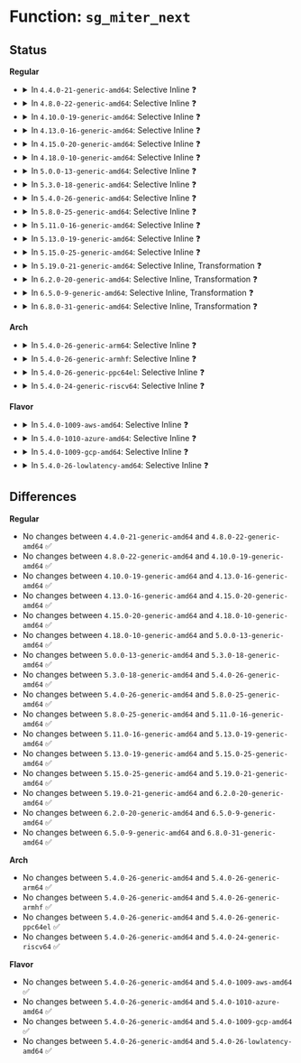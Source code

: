 # Function: <code>sg_miter_next</code>

## Status
<b>Regular</b>
<ul>
<li>
<details>
<summary>In <code>4.4.0-21-generic-amd64</code>: Selective Inline ❓</summary>

```c
bool sg_miter_next(struct sg_mapping_iter * miter)
```

```json
{
  "name": "sg_miter_next",
  "collision_type": "Unique Global",
  "inline_type": "Selective",
  "funcs": [
    {
      "addr": 18446744071583016000,
      "name": "sg_miter_next",
      "external": true,
      "loc": "lib/scatterlist.c:572",
      "file": "lib/scatterlist.c",
      "inline": "not declared, inlined",
      "caller_inline": [],
      "caller_func": [
        "lib/scatterlist.c:sg_copy_buffer"
      ]
    }
  ],
  "symbols": [
    {
      "addr": 18446744071583016000,
      "name": "sg_miter_next",
      "section": ".text",
      "bind": "STB_GLOBAL",
      "size": 156
    }
  ]
}
```
</details>
</li>
<li>
<details>
<summary>In <code>4.8.0-22-generic-amd64</code>: Selective Inline ❓</summary>

```c
bool sg_miter_next(struct sg_mapping_iter * miter)
```

```json
{
  "name": "sg_miter_next",
  "collision_type": "Unique Global",
  "inline_type": "Selective",
  "funcs": [
    {
      "addr": 18446744071583306928,
      "name": "sg_miter_next",
      "external": true,
      "loc": "lib/scatterlist.c:572",
      "file": "lib/scatterlist.c",
      "inline": "not declared, inlined",
      "caller_inline": [],
      "caller_func": [
        "lib/scatterlist.c:sg_copy_buffer",
        "lib/mpi/mpicoder.c:mpi_read_raw_from_sgl",
        "lib/mpi/mpicoder.c:mpi_read_raw_from_sgl",
        "lib/mpi/mpicoder.c:mpi_write_to_sgl",
        "lib/mpi/mpicoder.c:mpi_write_to_sgl",
        "lib/mpi/mpicoder.c:mpi_write_to_sgl",
        "drivers/ata/libata-scsi.c:ata_scsi_report_zones_complete",
        "drivers/ata/libata-scsi.c:ata_scsi_report_zones_complete",
        "drivers/ata/libata-scsi.c:ata_scsi_report_zones_complete",
        "drivers/ata/libata-scsi.c:ata_scsi_report_zones_complete"
      ]
    }
  ],
  "symbols": [
    {
      "addr": 18446744071583306928,
      "name": "sg_miter_next",
      "section": ".text",
      "bind": "STB_GLOBAL",
      "size": 162
    }
  ]
}
```
</details>
</li>
<li>
<details>
<summary>In <code>4.10.0-19-generic-amd64</code>: Selective Inline ❓</summary>

```c
bool sg_miter_next(struct sg_mapping_iter * miter)
```

```json
{
  "name": "sg_miter_next",
  "collision_type": "Unique Global",
  "inline_type": "Selective",
  "funcs": [
    {
      "addr": 18446744071583426256,
      "name": "sg_miter_next",
      "external": true,
      "loc": "lib/scatterlist.c:572",
      "file": "lib/scatterlist.c",
      "inline": "not declared, inlined",
      "caller_inline": [],
      "caller_func": [
        "lib/scatterlist.c:sg_copy_buffer",
        "lib/mpi/mpicoder.c:mpi_read_raw_from_sgl",
        "lib/mpi/mpicoder.c:mpi_read_raw_from_sgl",
        "lib/mpi/mpicoder.c:mpi_write_to_sgl",
        "lib/mpi/mpicoder.c:mpi_write_to_sgl",
        "lib/mpi/mpicoder.c:mpi_write_to_sgl",
        "drivers/scsi/sd_zbc.c:sd_zbc_report_zones_complete",
        "drivers/ata/libata-scsi.c:ata_scsi_report_zones_complete",
        "drivers/ata/libata-scsi.c:ata_scsi_report_zones_complete",
        "drivers/ata/libata-scsi.c:ata_scsi_report_zones_complete",
        "drivers/ata/libata-scsi.c:ata_scsi_report_zones_complete"
      ]
    }
  ],
  "symbols": [
    {
      "addr": 18446744071583426256,
      "name": "sg_miter_next",
      "section": ".text",
      "bind": "STB_GLOBAL",
      "size": 170
    }
  ]
}
```
</details>
</li>
<li>
<details>
<summary>In <code>4.13.0-16-generic-amd64</code>: Selective Inline ❓</summary>

```c
bool sg_miter_next(struct sg_mapping_iter * miter)
```

```json
{
  "name": "sg_miter_next",
  "collision_type": "Unique Global",
  "inline_type": "Selective",
  "funcs": [
    {
      "addr": 18446744071583447264,
      "name": "sg_miter_next",
      "external": true,
      "loc": "lib/scatterlist.c:572",
      "file": "lib/scatterlist.c",
      "inline": "not declared, inlined",
      "caller_inline": [],
      "caller_func": [
        "lib/scatterlist.c:sg_zero_buffer",
        "lib/scatterlist.c:sg_copy_buffer",
        "lib/mpi/mpicoder.c:mpi_read_raw_from_sgl",
        "lib/mpi/mpicoder.c:mpi_read_raw_from_sgl",
        "lib/mpi/mpicoder.c:mpi_write_to_sgl",
        "lib/mpi/mpicoder.c:mpi_write_to_sgl",
        "drivers/scsi/sd_zbc.c:sd_zbc_report_zones_complete",
        "drivers/ata/libata-scsi.c:ata_scsi_report_zones_complete",
        "drivers/ata/libata-scsi.c:ata_scsi_report_zones_complete"
      ]
    }
  ],
  "symbols": [
    {
      "addr": 18446744071583447264,
      "name": "sg_miter_next",
      "section": ".text",
      "bind": "STB_GLOBAL",
      "size": 167
    }
  ]
}
```
</details>
</li>
<li>
<details>
<summary>In <code>4.15.0-20-generic-amd64</code>: Selective Inline ❓</summary>

```c
bool sg_miter_next(struct sg_mapping_iter * miter)
```

```json
{
  "name": "sg_miter_next",
  "collision_type": "Unique Global",
  "inline_type": "Selective",
  "funcs": [
    {
      "addr": 18446744071583627392,
      "name": "sg_miter_next",
      "external": true,
      "loc": "lib/scatterlist.c:613",
      "file": "lib/scatterlist.c",
      "inline": "not declared, inlined",
      "caller_inline": [],
      "caller_func": [
        "lib/scatterlist.c:sg_zero_buffer",
        "lib/scatterlist.c:sg_copy_buffer",
        "lib/mpi/mpicoder.c:mpi_read_raw_from_sgl",
        "lib/mpi/mpicoder.c:mpi_read_raw_from_sgl",
        "lib/mpi/mpicoder.c:mpi_write_to_sgl",
        "lib/mpi/mpicoder.c:mpi_write_to_sgl",
        "drivers/scsi/sd_zbc.c:sd_zbc_report_zones_complete",
        "drivers/ata/libata-scsi.c:ata_scsi_report_zones_complete",
        "drivers/ata/libata-scsi.c:ata_scsi_report_zones_complete"
      ]
    }
  ],
  "symbols": [
    {
      "addr": 18446744071583627392,
      "name": "sg_miter_next",
      "section": ".text",
      "bind": "STB_GLOBAL",
      "size": 167
    }
  ]
}
```
</details>
</li>
<li>
<details>
<summary>In <code>4.18.0-10-generic-amd64</code>: Selective Inline ❓</summary>

```c
bool sg_miter_next(struct sg_mapping_iter * miter)
```

```json
{
  "name": "sg_miter_next",
  "collision_type": "Unique Global",
  "inline_type": "Selective",
  "funcs": [
    {
      "addr": 18446744071583843680,
      "name": "sg_miter_next",
      "external": true,
      "loc": "lib/scatterlist.c:728",
      "file": "lib/scatterlist.c",
      "inline": "not declared, inlined",
      "caller_inline": [],
      "caller_func": [
        "lib/scatterlist.c:sg_zero_buffer",
        "lib/scatterlist.c:sg_copy_buffer",
        "lib/mpi/mpicoder.c:mpi_read_raw_from_sgl",
        "lib/mpi/mpicoder.c:mpi_read_raw_from_sgl",
        "lib/mpi/mpicoder.c:mpi_read_raw_from_sgl",
        "lib/mpi/mpicoder.c:mpi_write_to_sgl",
        "lib/mpi/mpicoder.c:mpi_write_to_sgl",
        "drivers/scsi/sd_zbc.c:sd_zbc_report_zones_complete",
        "drivers/ata/libata-scsi.c:ata_scsi_report_zones_complete",
        "drivers/ata/libata-scsi.c:ata_scsi_report_zones_complete"
      ]
    }
  ],
  "symbols": [
    {
      "addr": 18446744071583843680,
      "name": "sg_miter_next",
      "section": ".text",
      "bind": "STB_GLOBAL",
      "size": 167
    }
  ]
}
```
</details>
</li>
<li>
<details>
<summary>In <code>5.0.0-13-generic-amd64</code>: Selective Inline ❓</summary>

```c
bool sg_miter_next(struct sg_mapping_iter * miter)
```

```json
{
  "name": "sg_miter_next",
  "collision_type": "Unique Global",
  "inline_type": "Selective",
  "funcs": [
    {
      "addr": 18446744071583927376,
      "name": "sg_miter_next",
      "external": true,
      "loc": "lib/scatterlist.c:728",
      "file": "lib/scatterlist.c",
      "inline": "not declared, inlined",
      "caller_inline": [],
      "caller_func": [
        "lib/scatterlist.c:sg_zero_buffer",
        "lib/scatterlist.c:sg_copy_buffer",
        "lib/mpi/mpicoder.c:mpi_read_raw_from_sgl",
        "lib/mpi/mpicoder.c:mpi_read_raw_from_sgl",
        "lib/mpi/mpicoder.c:mpi_read_raw_from_sgl",
        "lib/mpi/mpicoder.c:mpi_write_to_sgl",
        "lib/mpi/mpicoder.c:mpi_write_to_sgl",
        "lib/mpi/mpicoder.c:mpi_write_to_sgl",
        "drivers/ata/libata-scsi.c:ata_scsi_report_zones_complete",
        "drivers/ata/libata-scsi.c:ata_scsi_report_zones_complete"
      ]
    }
  ],
  "symbols": [
    {
      "addr": 18446744071583927376,
      "name": "sg_miter_next",
      "section": ".text",
      "bind": "STB_GLOBAL",
      "size": 168
    }
  ]
}
```
</details>
</li>
<li>
<details>
<summary>In <code>5.3.0-18-generic-amd64</code>: Selective Inline ❓</summary>

```c
bool sg_miter_next(struct sg_mapping_iter * miter)
```

```json
{
  "name": "sg_miter_next",
  "collision_type": "Unique Global",
  "inline_type": "Selective",
  "funcs": [
    {
      "addr": 18446744071584107264,
      "name": "sg_miter_next",
      "external": true,
      "loc": "lib/scatterlist.c:763",
      "file": "lib/scatterlist.c",
      "inline": "not declared, inlined",
      "caller_inline": [],
      "caller_func": [
        "lib/scatterlist.c:sg_zero_buffer",
        "lib/scatterlist.c:sg_copy_buffer",
        "lib/mpi/mpicoder.c:mpi_read_raw_from_sgl",
        "lib/mpi/mpicoder.c:mpi_read_raw_from_sgl",
        "lib/mpi/mpicoder.c:mpi_read_raw_from_sgl",
        "lib/mpi/mpicoder.c:mpi_write_to_sgl",
        "lib/mpi/mpicoder.c:mpi_write_to_sgl",
        "lib/mpi/mpicoder.c:mpi_write_to_sgl",
        "drivers/ata/libata-scsi.c:ata_scsi_report_zones_complete",
        "drivers/ata/libata-scsi.c:ata_scsi_report_zones_complete"
      ]
    }
  ],
  "symbols": [
    {
      "addr": 18446744071584107264,
      "name": "sg_miter_next",
      "section": ".text",
      "bind": "STB_GLOBAL",
      "size": 171
    }
  ]
}
```
</details>
</li>
<li>
<details>
<summary>In <code>5.4.0-26-generic-amd64</code>: Selective Inline ❓</summary>

```c
bool sg_miter_next(struct sg_mapping_iter * miter)
```

```json
{
  "name": "sg_miter_next",
  "collision_type": "Unique Global",
  "inline_type": "Selective",
  "funcs": [
    {
      "addr": 18446744071584230464,
      "name": "sg_miter_next",
      "external": true,
      "loc": "lib/scatterlist.c:763",
      "file": "lib/scatterlist.c",
      "inline": "not declared, inlined",
      "caller_inline": [],
      "caller_func": [
        "lib/scatterlist.c:sg_zero_buffer",
        "lib/scatterlist.c:sg_copy_buffer",
        "lib/mpi/mpicoder.c:mpi_read_raw_from_sgl",
        "lib/mpi/mpicoder.c:mpi_read_raw_from_sgl",
        "lib/mpi/mpicoder.c:mpi_read_raw_from_sgl",
        "lib/mpi/mpicoder.c:mpi_write_to_sgl",
        "lib/mpi/mpicoder.c:mpi_write_to_sgl",
        "lib/mpi/mpicoder.c:mpi_write_to_sgl",
        "drivers/ata/libata-scsi.c:ata_scsi_report_zones_complete",
        "drivers/ata/libata-scsi.c:ata_scsi_report_zones_complete"
      ]
    }
  ],
  "symbols": [
    {
      "addr": 18446744071584230464,
      "name": "sg_miter_next",
      "section": ".text",
      "bind": "STB_GLOBAL",
      "size": 171
    }
  ]
}
```
</details>
</li>
<li>
<details>
<summary>In <code>5.8.0-25-generic-amd64</code>: Selective Inline ❓</summary>

```c
bool sg_miter_next(struct sg_mapping_iter * miter)
```

```json
{
  "name": "sg_miter_next",
  "collision_type": "Unique Global",
  "inline_type": "Selective",
  "funcs": [
    {
      "addr": 18446744071584635952,
      "name": "sg_miter_next",
      "external": true,
      "loc": "lib/scatterlist.c:763",
      "file": "lib/scatterlist.c",
      "inline": "not declared, inlined",
      "caller_inline": [],
      "caller_func": [
        "lib/scatterlist.c:sg_zero_buffer",
        "lib/scatterlist.c:sg_copy_buffer",
        "lib/mpi/mpicoder.c:mpi_read_raw_from_sgl",
        "lib/mpi/mpicoder.c:mpi_read_raw_from_sgl",
        "lib/mpi/mpicoder.c:mpi_read_raw_from_sgl",
        "lib/mpi/mpicoder.c:mpi_write_to_sgl",
        "lib/mpi/mpicoder.c:mpi_write_to_sgl",
        "drivers/ata/libata-scsi.c:ata_scsi_report_zones_complete"
      ]
    }
  ],
  "symbols": [
    {
      "addr": 18446744071584635952,
      "name": "sg_miter_next",
      "section": ".text",
      "bind": "STB_GLOBAL",
      "size": 262
    }
  ]
}
```
</details>
</li>
<li>
<details>
<summary>In <code>5.11.0-16-generic-amd64</code>: Selective Inline ❓</summary>

```c
bool sg_miter_next(struct sg_mapping_iter * miter)
```

```json
{
  "name": "sg_miter_next",
  "collision_type": "Unique Global",
  "inline_type": "Selective",
  "funcs": [
    {
      "addr": 18446744071584754960,
      "name": "sg_miter_next",
      "external": true,
      "loc": "lib/scatterlist.c:844",
      "file": "lib/scatterlist.c",
      "inline": "not declared, inlined",
      "caller_inline": [],
      "caller_func": [
        "lib/scatterlist.c:sg_zero_buffer",
        "lib/scatterlist.c:sg_copy_buffer",
        "lib/mpi/mpicoder.c:mpi_read_raw_from_sgl",
        "lib/mpi/mpicoder.c:mpi_read_raw_from_sgl",
        "lib/mpi/mpicoder.c:mpi_read_raw_from_sgl",
        "lib/mpi/mpicoder.c:mpi_write_to_sgl",
        "lib/mpi/mpicoder.c:mpi_write_to_sgl",
        "drivers/ata/libata-scsi.c:ata_scsi_report_zones_complete"
      ]
    }
  ],
  "symbols": [
    {
      "addr": 18446744071584754960,
      "name": "sg_miter_next",
      "section": ".text",
      "bind": "STB_GLOBAL",
      "size": 262
    }
  ]
}
```
</details>
</li>
<li>
<details>
<summary>In <code>5.13.0-19-generic-amd64</code>: Selective Inline ❓</summary>

```c
bool sg_miter_next(struct sg_mapping_iter * miter)
```

```json
{
  "name": "sg_miter_next",
  "collision_type": "Unique Global",
  "inline_type": "Selective",
  "funcs": [
    {
      "addr": 18446744071584783424,
      "name": "sg_miter_next",
      "external": true,
      "loc": "lib/scatterlist.c:844",
      "file": "lib/scatterlist.c",
      "inline": "not declared, inlined",
      "caller_inline": [],
      "caller_func": [
        "lib/scatterlist.c:sg_zero_buffer",
        "lib/scatterlist.c:sg_copy_buffer",
        "lib/mpi/mpicoder.c:mpi_read_raw_from_sgl",
        "lib/mpi/mpicoder.c:mpi_read_raw_from_sgl",
        "lib/mpi/mpicoder.c:mpi_read_raw_from_sgl",
        "lib/mpi/mpicoder.c:mpi_write_to_sgl",
        "lib/mpi/mpicoder.c:mpi_write_to_sgl",
        "drivers/ata/libata-scsi.c:ata_scsi_report_zones_complete"
      ]
    }
  ],
  "symbols": [
    {
      "addr": 18446744071584783424,
      "name": "sg_miter_next",
      "section": ".text",
      "bind": "STB_GLOBAL",
      "size": 261
    }
  ]
}
```
</details>
</li>
<li>
<details>
<summary>In <code>5.15.0-25-generic-amd64</code>: Selective Inline ❓</summary>

```c
bool sg_miter_next(struct sg_mapping_iter * miter)
```

```json
{
  "name": "sg_miter_next",
  "collision_type": "Unique Global",
  "inline_type": "Selective",
  "funcs": [
    {
      "addr": 18446744071585213856,
      "name": "sg_miter_next",
      "external": true,
      "loc": "lib/scatterlist.c:875",
      "file": "lib/scatterlist.c",
      "inline": "not declared, inlined",
      "caller_inline": [],
      "caller_func": [
        "lib/scatterlist.c:sg_zero_buffer",
        "lib/scatterlist.c:sg_copy_buffer",
        "lib/mpi/mpicoder.c:mpi_read_raw_from_sgl",
        "lib/mpi/mpicoder.c:mpi_read_raw_from_sgl",
        "lib/mpi/mpicoder.c:mpi_read_raw_from_sgl",
        "lib/mpi/mpicoder.c:mpi_write_to_sgl",
        "lib/mpi/mpicoder.c:mpi_write_to_sgl",
        "drivers/ata/libata-scsi.c:ata_scsi_report_zones_complete"
      ]
    }
  ],
  "symbols": [
    {
      "addr": 18446744071585213856,
      "name": "sg_miter_next",
      "section": ".text",
      "bind": "STB_GLOBAL",
      "size": 223
    }
  ]
}
```
</details>
</li>
<li>
<details>
<summary>In <code>5.19.0-21-generic-amd64</code>: Selective Inline, Transformation ❓</summary>

```c
bool sg_miter_next(struct sg_mapping_iter * miter)
```

```json
{
  "name": "sg_miter_next",
  "collision_type": "Unique Global",
  "inline_type": "Selective",
  "funcs": [
    {
      "addr": 18446744071586053178,
      "name": "sg_miter_next",
      "external": true,
      "loc": "lib/scatterlist.c:873",
      "file": "lib/scatterlist.c",
      "inline": "not declared, inlined",
      "caller_inline": [
        "lib/scatterlist.c:sg_zero_buffer",
        "lib/scatterlist.c:sg_copy_buffer"
      ],
      "caller_func": [
        "lib/scatterlist.c:sg_zero_buffer",
        "lib/scatterlist.c:sg_copy_buffer",
        "lib/mpi/mpicoder.c:mpi_read_raw_from_sgl",
        "lib/mpi/mpicoder.c:mpi_read_raw_from_sgl",
        "lib/mpi/mpicoder.c:mpi_read_raw_from_sgl",
        "lib/mpi/mpicoder.c:mpi_write_to_sgl",
        "lib/mpi/mpicoder.c:mpi_write_to_sgl",
        "drivers/ata/libata-scsi.c:ata_scsi_report_zones_complete",
        "drivers/ata/libata-scsi.c:ata_scsi_report_zones_complete"
      ]
    }
  ],
  "symbols": [
    {
      "addr": 18446744071586051056,
      "name": "sg_miter_next.part.0",
      "section": ".text",
      "bind": "STB_LOCAL",
      "size": 137
    },
    {
      "addr": 18446744071586053264,
      "name": "sg_miter_next",
      "section": ".text",
      "bind": "STB_GLOBAL",
      "size": 137
    }
  ]
}
```
</details>
</li>
<li>
<details>
<summary>In <code>6.2.0-20-generic-amd64</code>: Selective Inline, Transformation ❓</summary>

```c
bool sg_miter_next(struct sg_mapping_iter * miter)
```

```json
{
  "name": "sg_miter_next",
  "collision_type": "Unique Global",
  "inline_type": "Selective",
  "funcs": [
    {
      "addr": 18446744071587035658,
      "name": "sg_miter_next",
      "external": true,
      "loc": "lib/scatterlist.c:883",
      "file": "lib/scatterlist.c",
      "inline": "not declared, inlined",
      "caller_inline": [
        "lib/scatterlist.c:sg_zero_buffer",
        "lib/scatterlist.c:sg_copy_buffer"
      ],
      "caller_func": [
        "lib/scatterlist.c:sg_zero_buffer",
        "lib/scatterlist.c:sg_copy_buffer",
        "lib/mpi/mpicoder.c:mpi_read_raw_from_sgl",
        "lib/mpi/mpicoder.c:mpi_read_raw_from_sgl",
        "lib/mpi/mpicoder.c:mpi_write_to_sgl",
        "lib/mpi/mpicoder.c:mpi_write_to_sgl",
        "lib/mpi/mpicoder.c:mpi_write_to_sgl",
        "drivers/ata/libata-scsi.c:ata_scsi_report_zones_complete",
        "drivers/ata/libata-scsi.c:ata_scsi_report_zones_complete"
      ]
    }
  ],
  "symbols": [
    {
      "addr": 18446744071587034656,
      "name": "sg_miter_next.part.0",
      "section": ".text",
      "bind": "STB_LOCAL",
      "size": 137
    },
    {
      "addr": 18446744071587035760,
      "name": "sg_miter_next",
      "section": ".text",
      "bind": "STB_GLOBAL",
      "size": 134
    }
  ]
}
```
</details>
</li>
<li>
<details>
<summary>In <code>6.5.0-9-generic-amd64</code>: Selective Inline, Transformation ❓</summary>

```c
bool sg_miter_next(struct sg_mapping_iter * miter)
```

```json
{
  "name": "sg_miter_next",
  "collision_type": "Unique Global",
  "inline_type": "Selective",
  "funcs": [
    {
      "addr": 18446744071587292429,
      "name": "sg_miter_next",
      "external": true,
      "loc": "lib/scatterlist.c:885",
      "file": "lib/scatterlist.c",
      "inline": "not declared, inlined",
      "caller_inline": [
        "lib/scatterlist.c:sg_zero_buffer",
        "lib/scatterlist.c:sg_copy_buffer"
      ],
      "caller_func": [
        "lib/scatterlist.c:sg_zero_buffer",
        "lib/scatterlist.c:sg_copy_buffer",
        "lib/mpi/mpicoder.c:mpi_read_raw_from_sgl",
        "lib/mpi/mpicoder.c:mpi_read_raw_from_sgl",
        "lib/mpi/mpicoder.c:mpi_read_raw_from_sgl",
        "lib/mpi/mpicoder.c:mpi_write_to_sgl",
        "lib/mpi/mpicoder.c:mpi_write_to_sgl",
        "lib/mpi/mpicoder.c:mpi_write_to_sgl",
        "drivers/ata/libata-scsi.c:ata_scsi_report_zones_complete",
        "drivers/ata/libata-scsi.c:ata_scsi_report_zones_complete",
        "drivers/ata/libata-scsi.c:ata_scsi_report_zones_complete"
      ]
    }
  ],
  "symbols": [
    {
      "addr": 18446744071587289808,
      "name": "sg_miter_next.part.0",
      "section": ".text",
      "bind": "STB_LOCAL",
      "size": 137
    },
    {
      "addr": 18446744071587293424,
      "name": "sg_miter_next",
      "section": ".text",
      "bind": "STB_GLOBAL",
      "size": 134
    }
  ]
}
```
</details>
</li>
<li>
<details>
<summary>In <code>6.8.0-31-generic-amd64</code>: Selective Inline, Transformation ❓</summary>

```c
bool sg_miter_next(struct sg_mapping_iter * miter)
```

```json
{
  "name": "sg_miter_next",
  "collision_type": "Unique Global",
  "inline_type": "Selective",
  "funcs": [
    {
      "addr": 18446744071587578253,
      "name": "sg_miter_next",
      "external": true,
      "loc": "lib/scatterlist.c:887",
      "file": "lib/scatterlist.c",
      "inline": "not declared, inlined",
      "caller_inline": [
        "lib/scatterlist.c:sg_zero_buffer",
        "lib/scatterlist.c:sg_copy_buffer"
      ],
      "caller_func": [
        "lib/scatterlist.c:sg_zero_buffer",
        "lib/scatterlist.c:sg_copy_buffer",
        "lib/crypto/mpi/mpicoder.c:mpi_read_raw_from_sgl",
        "lib/crypto/mpi/mpicoder.c:mpi_read_raw_from_sgl",
        "lib/crypto/mpi/mpicoder.c:mpi_read_raw_from_sgl",
        "lib/crypto/mpi/mpicoder.c:mpi_write_to_sgl",
        "lib/crypto/mpi/mpicoder.c:mpi_write_to_sgl",
        "lib/crypto/mpi/mpicoder.c:mpi_write_to_sgl",
        "drivers/ata/libata-scsi.c:ata_scsi_report_zones_complete",
        "drivers/ata/libata-scsi.c:ata_scsi_report_zones_complete",
        "drivers/ata/libata-scsi.c:ata_scsi_report_zones_complete"
      ]
    }
  ],
  "symbols": [
    {
      "addr": 18446744071587575680,
      "name": "sg_miter_next.part.0",
      "section": ".text",
      "bind": "STB_LOCAL",
      "size": 137
    },
    {
      "addr": 18446744071587579248,
      "name": "sg_miter_next",
      "section": ".text",
      "bind": "STB_GLOBAL",
      "size": 134
    }
  ]
}
```
</details>
</li>
</ul>
<b>Arch</b>
<ul>
<li>
<details>
<summary>In <code>5.4.0-26-generic-arm64</code>: Selective Inline ❓</summary>

```c
bool sg_miter_next(struct sg_mapping_iter * miter)
```

```json
{
  "name": "sg_miter_next",
  "collision_type": "Unique Global",
  "inline_type": "Selective",
  "funcs": [
    {
      "addr": 18446603336496105424,
      "name": "sg_miter_next",
      "external": true,
      "loc": "lib/scatterlist.c:763",
      "file": "lib/scatterlist.c",
      "inline": "not declared, inlined",
      "caller_inline": [],
      "caller_func": [
        "lib/scatterlist.c:sg_zero_buffer",
        "lib/scatterlist.c:sg_copy_buffer",
        "lib/mpi/mpicoder.c:mpi_read_raw_from_sgl",
        "lib/mpi/mpicoder.c:mpi_read_raw_from_sgl",
        "lib/mpi/mpicoder.c:mpi_read_raw_from_sgl",
        "lib/mpi/mpicoder.c:mpi_write_to_sgl",
        "lib/mpi/mpicoder.c:mpi_write_to_sgl",
        "lib/mpi/mpicoder.c:mpi_write_to_sgl",
        "drivers/ata/libata-scsi.c:ata_scsi_report_zones_complete",
        "drivers/ata/libata-scsi.c:ata_scsi_report_zones_complete",
        "drivers/mmc/host/mmci.c:mmci_pio_irq"
      ]
    }
  ],
  "symbols": [
    {
      "addr": 18446603336496105424,
      "name": "sg_miter_next",
      "section": ".text",
      "bind": "STB_GLOBAL",
      "size": 200
    }
  ]
}
```
</details>
</li>
<li>
<details>
<summary>In <code>5.4.0-26-generic-armhf</code>: Selective Inline ❓</summary>

```c
bool sg_miter_next(struct sg_mapping_iter * miter)
```

```json
{
  "name": "sg_miter_next",
  "collision_type": "Unique Global",
  "inline_type": "Selective",
  "funcs": [
    {
      "addr": 3229430352,
      "name": "sg_miter_next",
      "external": true,
      "loc": "lib/scatterlist.c:763",
      "file": "lib/scatterlist.c",
      "inline": "not declared, inlined",
      "caller_inline": [],
      "caller_func": [
        "lib/scatterlist.c:sg_zero_buffer",
        "lib/scatterlist.c:sg_copy_buffer",
        "lib/mpi/mpicoder.c:mpi_read_raw_from_sgl",
        "lib/mpi/mpicoder.c:mpi_read_raw_from_sgl",
        "lib/mpi/mpicoder.c:mpi_read_raw_from_sgl",
        "lib/mpi/mpicoder.c:mpi_write_to_sgl",
        "lib/mpi/mpicoder.c:mpi_write_to_sgl",
        "lib/mpi/mpicoder.c:mpi_write_to_sgl",
        "drivers/ata/libata-scsi.c:ata_scsi_report_zones_complete",
        "drivers/usb/musb/musb_host.c:musb_host_rx",
        "drivers/usb/musb/musb_host.c:musb_host_tx",
        "drivers/mmc/host/mmci.c:mmci_pio_irq",
        "drivers/mmc/host/sdhci.c:sdhci_irq",
        "drivers/mmc/host/sdhci.c:sdhci_irq"
      ]
    }
  ],
  "symbols": [
    {
      "addr": 3229430352,
      "name": "sg_miter_next",
      "section": ".text",
      "bind": "STB_GLOBAL",
      "size": 168
    }
  ]
}
```
</details>
</li>
<li>
<details>
<summary>In <code>5.4.0-26-generic-ppc64el</code>: Selective Inline ❓</summary>

```c
bool sg_miter_next(struct sg_mapping_iter * miter)
```

```json
{
  "name": "sg_miter_next",
  "collision_type": "Unique Global",
  "inline_type": "Selective",
  "funcs": [
    {
      "addr": 13835058055290352496,
      "name": "sg_miter_next",
      "external": true,
      "loc": "lib/scatterlist.c:763",
      "file": "lib/scatterlist.c",
      "inline": "not declared, inlined",
      "caller_inline": [],
      "caller_func": [
        "lib/scatterlist.c:sg_zero_buffer",
        "lib/scatterlist.c:sg_copy_buffer",
        "lib/mpi/mpicoder.c:mpi_read_raw_from_sgl",
        "lib/mpi/mpicoder.c:mpi_read_raw_from_sgl",
        "lib/mpi/mpicoder.c:mpi_read_raw_from_sgl",
        "lib/mpi/mpicoder.c:mpi_write_to_sgl",
        "lib/mpi/mpicoder.c:mpi_write_to_sgl",
        "lib/mpi/mpicoder.c:mpi_write_to_sgl",
        "drivers/ata/libata-scsi.c:ata_scsi_report_zones_complete",
        "drivers/ata/libata-scsi.c:ata_scsi_report_zones_complete"
      ]
    }
  ],
  "symbols": [
    {
      "addr": 13835058055290352496,
      "name": "sg_miter_next",
      "section": ".text",
      "bind": "STB_GLOBAL",
      "size": 236
    }
  ]
}
```
</details>
</li>
<li>
<details>
<summary>In <code>5.4.0-24-generic-riscv64</code>: Selective Inline ❓</summary>

```c
bool sg_miter_next(struct sg_mapping_iter * miter)
```

```json
{
  "name": "sg_miter_next",
  "collision_type": "Unique Global",
  "inline_type": "Selective",
  "funcs": [
    {
      "addr": 18446743936275171580,
      "name": "sg_miter_next",
      "external": true,
      "loc": "lib/scatterlist.c:763",
      "file": "lib/scatterlist.c",
      "inline": "not declared, inlined",
      "caller_inline": [],
      "caller_func": [
        "lib/scatterlist.c:sg_zero_buffer",
        "lib/scatterlist.c:sg_copy_buffer",
        "lib/mpi/mpicoder.c:mpi_read_raw_from_sgl",
        "lib/mpi/mpicoder.c:mpi_read_raw_from_sgl",
        "lib/mpi/mpicoder.c:mpi_read_raw_from_sgl",
        "lib/mpi/mpicoder.c:mpi_write_to_sgl",
        "lib/mpi/mpicoder.c:mpi_write_to_sgl",
        "drivers/ata/libata-scsi.c:ata_scsi_report_zones_complete",
        "drivers/ata/libata-scsi.c:ata_scsi_report_zones_complete"
      ]
    }
  ],
  "symbols": [
    {
      "addr": 18446743936275171580,
      "name": "sg_miter_next",
      "section": ".text",
      "bind": "STB_GLOBAL",
      "size": 158
    }
  ]
}
```
</details>
</li>
</ul>
<b>Flavor</b>
<ul>
<li>
<details>
<summary>In <code>5.4.0-1009-aws-amd64</code>: Selective Inline ❓</summary>

```c
bool sg_miter_next(struct sg_mapping_iter * miter)
```

```json
{
  "name": "sg_miter_next",
  "collision_type": "Unique Global",
  "inline_type": "Selective",
  "funcs": [
    {
      "addr": 18446744071584199200,
      "name": "sg_miter_next",
      "external": true,
      "loc": "lib/scatterlist.c:763",
      "file": "lib/scatterlist.c",
      "inline": "not declared, inlined",
      "caller_inline": [],
      "caller_func": [
        "lib/scatterlist.c:sg_zero_buffer",
        "lib/scatterlist.c:sg_copy_buffer",
        "lib/mpi/mpicoder.c:mpi_read_raw_from_sgl",
        "lib/mpi/mpicoder.c:mpi_read_raw_from_sgl",
        "lib/mpi/mpicoder.c:mpi_read_raw_from_sgl",
        "lib/mpi/mpicoder.c:mpi_write_to_sgl",
        "lib/mpi/mpicoder.c:mpi_write_to_sgl",
        "lib/mpi/mpicoder.c:mpi_write_to_sgl",
        "drivers/ata/libata-scsi.c:ata_scsi_report_zones_complete",
        "drivers/ata/libata-scsi.c:ata_scsi_report_zones_complete"
      ]
    }
  ],
  "symbols": [
    {
      "addr": 18446744071584199200,
      "name": "sg_miter_next",
      "section": ".text",
      "bind": "STB_GLOBAL",
      "size": 171
    }
  ]
}
```
</details>
</li>
<li>
<details>
<summary>In <code>5.4.0-1010-azure-amd64</code>: Selective Inline ❓</summary>

```c
bool sg_miter_next(struct sg_mapping_iter * miter)
```

```json
{
  "name": "sg_miter_next",
  "collision_type": "Unique Global",
  "inline_type": "Selective",
  "funcs": [
    {
      "addr": 18446744071584134416,
      "name": "sg_miter_next",
      "external": true,
      "loc": "lib/scatterlist.c:763",
      "file": "lib/scatterlist.c",
      "inline": "not declared, inlined",
      "caller_inline": [],
      "caller_func": [
        "lib/scatterlist.c:sg_zero_buffer",
        "lib/scatterlist.c:sg_copy_buffer",
        "lib/mpi/mpicoder.c:mpi_read_raw_from_sgl",
        "lib/mpi/mpicoder.c:mpi_read_raw_from_sgl",
        "lib/mpi/mpicoder.c:mpi_read_raw_from_sgl",
        "lib/mpi/mpicoder.c:mpi_write_to_sgl",
        "lib/mpi/mpicoder.c:mpi_write_to_sgl",
        "lib/mpi/mpicoder.c:mpi_write_to_sgl",
        "drivers/ata/libata-scsi.c:ata_scsi_report_zones_complete"
      ]
    }
  ],
  "symbols": [
    {
      "addr": 18446744071584134416,
      "name": "sg_miter_next",
      "section": ".text",
      "bind": "STB_GLOBAL",
      "size": 171
    }
  ]
}
```
</details>
</li>
<li>
<details>
<summary>In <code>5.4.0-1009-gcp-amd64</code>: Selective Inline ❓</summary>

```c
bool sg_miter_next(struct sg_mapping_iter * miter)
```

```json
{
  "name": "sg_miter_next",
  "collision_type": "Unique Global",
  "inline_type": "Selective",
  "funcs": [
    {
      "addr": 18446744071584182960,
      "name": "sg_miter_next",
      "external": true,
      "loc": "lib/scatterlist.c:763",
      "file": "lib/scatterlist.c",
      "inline": "not declared, inlined",
      "caller_inline": [],
      "caller_func": [
        "lib/scatterlist.c:sg_zero_buffer",
        "lib/scatterlist.c:sg_copy_buffer",
        "lib/mpi/mpicoder.c:mpi_read_raw_from_sgl",
        "lib/mpi/mpicoder.c:mpi_read_raw_from_sgl",
        "lib/mpi/mpicoder.c:mpi_read_raw_from_sgl",
        "lib/mpi/mpicoder.c:mpi_write_to_sgl",
        "lib/mpi/mpicoder.c:mpi_write_to_sgl",
        "lib/mpi/mpicoder.c:mpi_write_to_sgl",
        "drivers/ata/libata-scsi.c:ata_scsi_report_zones_complete",
        "drivers/ata/libata-scsi.c:ata_scsi_report_zones_complete"
      ]
    }
  ],
  "symbols": [
    {
      "addr": 18446744071584182960,
      "name": "sg_miter_next",
      "section": ".text",
      "bind": "STB_GLOBAL",
      "size": 171
    }
  ]
}
```
</details>
</li>
<li>
<details>
<summary>In <code>5.4.0-26-lowlatency-amd64</code>: Selective Inline ❓</summary>

```c
bool sg_miter_next(struct sg_mapping_iter * miter)
```

```json
{
  "name": "sg_miter_next",
  "collision_type": "Unique Global",
  "inline_type": "Selective",
  "funcs": [
    {
      "addr": 18446744071584287344,
      "name": "sg_miter_next",
      "external": true,
      "loc": "lib/scatterlist.c:763",
      "file": "lib/scatterlist.c",
      "inline": "not declared, inlined",
      "caller_inline": [],
      "caller_func": [
        "lib/scatterlist.c:sg_zero_buffer",
        "lib/scatterlist.c:sg_copy_buffer",
        "lib/mpi/mpicoder.c:mpi_read_raw_from_sgl",
        "lib/mpi/mpicoder.c:mpi_read_raw_from_sgl",
        "lib/mpi/mpicoder.c:mpi_read_raw_from_sgl",
        "lib/mpi/mpicoder.c:mpi_write_to_sgl",
        "lib/mpi/mpicoder.c:mpi_write_to_sgl",
        "lib/mpi/mpicoder.c:mpi_write_to_sgl",
        "drivers/ata/libata-scsi.c:ata_scsi_report_zones_complete",
        "drivers/ata/libata-scsi.c:ata_scsi_report_zones_complete"
      ]
    }
  ],
  "symbols": [
    {
      "addr": 18446744071584287344,
      "name": "sg_miter_next",
      "section": ".text",
      "bind": "STB_GLOBAL",
      "size": 143
    }
  ]
}
```
</details>
</li>
</ul>

## Differences
<b>Regular</b>
<ul>
<li>
No changes between <code>4.4.0-21-generic-amd64</code> and <code>4.8.0-22-generic-amd64</code> ✅
</li>
<li>
No changes between <code>4.8.0-22-generic-amd64</code> and <code>4.10.0-19-generic-amd64</code> ✅
</li>
<li>
No changes between <code>4.10.0-19-generic-amd64</code> and <code>4.13.0-16-generic-amd64</code> ✅
</li>
<li>
No changes between <code>4.13.0-16-generic-amd64</code> and <code>4.15.0-20-generic-amd64</code> ✅
</li>
<li>
No changes between <code>4.15.0-20-generic-amd64</code> and <code>4.18.0-10-generic-amd64</code> ✅
</li>
<li>
No changes between <code>4.18.0-10-generic-amd64</code> and <code>5.0.0-13-generic-amd64</code> ✅
</li>
<li>
No changes between <code>5.0.0-13-generic-amd64</code> and <code>5.3.0-18-generic-amd64</code> ✅
</li>
<li>
No changes between <code>5.3.0-18-generic-amd64</code> and <code>5.4.0-26-generic-amd64</code> ✅
</li>
<li>
No changes between <code>5.4.0-26-generic-amd64</code> and <code>5.8.0-25-generic-amd64</code> ✅
</li>
<li>
No changes between <code>5.8.0-25-generic-amd64</code> and <code>5.11.0-16-generic-amd64</code> ✅
</li>
<li>
No changes between <code>5.11.0-16-generic-amd64</code> and <code>5.13.0-19-generic-amd64</code> ✅
</li>
<li>
No changes between <code>5.13.0-19-generic-amd64</code> and <code>5.15.0-25-generic-amd64</code> ✅
</li>
<li>
No changes between <code>5.15.0-25-generic-amd64</code> and <code>5.19.0-21-generic-amd64</code> ✅
</li>
<li>
No changes between <code>5.19.0-21-generic-amd64</code> and <code>6.2.0-20-generic-amd64</code> ✅
</li>
<li>
No changes between <code>6.2.0-20-generic-amd64</code> and <code>6.5.0-9-generic-amd64</code> ✅
</li>
<li>
No changes between <code>6.5.0-9-generic-amd64</code> and <code>6.8.0-31-generic-amd64</code> ✅
</li>
</ul>
<b>Arch</b>
<ul>
<li>
No changes between <code>5.4.0-26-generic-amd64</code> and <code>5.4.0-26-generic-arm64</code> ✅
</li>
<li>
No changes between <code>5.4.0-26-generic-amd64</code> and <code>5.4.0-26-generic-armhf</code> ✅
</li>
<li>
No changes between <code>5.4.0-26-generic-amd64</code> and <code>5.4.0-26-generic-ppc64el</code> ✅
</li>
<li>
No changes between <code>5.4.0-26-generic-amd64</code> and <code>5.4.0-24-generic-riscv64</code> ✅
</li>
</ul>
<b>Flavor</b>
<ul>
<li>
No changes between <code>5.4.0-26-generic-amd64</code> and <code>5.4.0-1009-aws-amd64</code> ✅
</li>
<li>
No changes between <code>5.4.0-26-generic-amd64</code> and <code>5.4.0-1010-azure-amd64</code> ✅
</li>
<li>
No changes between <code>5.4.0-26-generic-amd64</code> and <code>5.4.0-1009-gcp-amd64</code> ✅
</li>
<li>
No changes between <code>5.4.0-26-generic-amd64</code> and <code>5.4.0-26-lowlatency-amd64</code> ✅
</li>
</ul>
